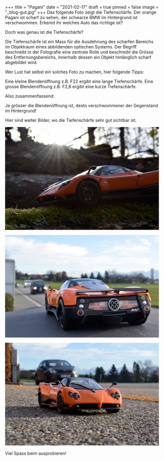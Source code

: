 +++
title = "Pagani"
date = "2021-02-17"
draft = true
pinned = false
image = "_blog-gut.jpg"
+++
Das folgende Foto zeigt die Tiefenschärfe. Der orange Pagani ist scharf zu sehen, der schwarze BMW im Hintergrund ist verschwommen. Erkennt ihr welches Auto das richtige ist?

Doch was genau ist die Tiefenschärfe?

Die Tiefenschärfe ist ein Mass für die Ausdehnung des scharfen Bereichs im Objektraum eines abbildenden optischen Systems. Der Begriff beschreibt in der Fotografie eine zentrale Rolle und beschreibt die Grösse des Entfernungsbereichs, innerhalb dessen ein Objekt hinlänglich scharf abgebildet wird. 

Wer Lust hat selbst ein solches Foto zu machen, hier folgende Tipps:

Eine kleine Blendenöffnung z.B. F22 ergibt eine lange Tiefenschärfe. Eine grosse Blendenöffnung z.B. F2,8 ergibt eine kurze Tiefenschärfe. 

Also zusammenfassend:

Je grösser die Blendenöffnung ist, desto verschwommener der Gegenstand im Hintergrund!

Hier sind weiter Bilder, wo die Tiefenschärfe sehr gut sichtbar ist.

![Beim folgenden Bild ist die Blende bei 2,8F.](_dsc0107-gut.jpg)

![Das folgende Bild wurde mit einer Blende von F5,6 aufgenommen.](_dsc0115-gut.jpg)

![Dieses Bild hat eine Blende von F4. ](_dsc0122-gut.jpg)

Viel Spass beim ausprobieren!